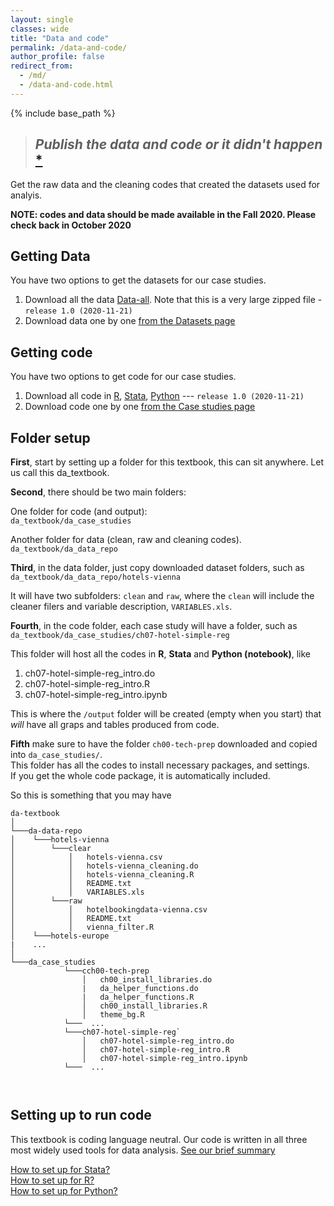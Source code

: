 ```yaml
---
layout: single
classes: wide
title: "Data and code"
permalink: /data-and-code/
author_profile: false
redirect_from:
  - /md/
  - /data-and-code.html
---
```



{% include base_path %}

>## *Publish the data and code or it didn't happen* [*](http://freerangestats.info/blog/2020/05/30/implausible-health-data-firm)


Get the raw data and the cleaning codes that created the datasets used for analyis.


**NOTE: codes and data should be made available in the Fall 2020. Please check back in October 2020**


## Getting Data

You have two options to get the datasets for our case studies.

1. Download all the data [Data-all](data-zip-all). Note that this is a very large zipped file - `release 1.0 (2020-11-21)`
2. Download data one by one [from the Datasets page](/datasets)



## Getting code

You have two options to get code for our case studies.

1.  Download all code in [R](code-zip-r), [Stata](code-zip-stata), [Python](code-zip-python) --- `release 1.0 (2020-11-21)`
2.  Download code one by one [from the Case studies page](/casestudies)


## Folder setup
**First**, start by setting up a folder for this textbook, this can sit anywhere. Let us call this da_textbook.

**Second**, there should be two main folders:

One folder for code (and output):   
`da_textbook/da_case_studies`

Another folder for data (clean, raw and cleaning codes).   
`da_textbook/da_data_repo`

**Third**, in the data folder, just copy downloaded dataset folders, such as  
`da_textbook/da_data_repo/hotels-vienna`

It will have two subfolders: `clean` and `raw`, where the `clean` will include the cleaner filers and variable description, `VARIABLES.xls`.

**Fourth**, in the code folder, each case study will have a folder, such as  
`da_textbook/da_case_studies/ch07-hotel-simple-reg`

This folder will host all the codes in **R**, **Stata** and **Python (notebook)**, like
1. ch07-hotel-simple-reg_intro.do
2. ch07-hotel-simple-reg_intro.R
3. ch07-hotel-simple-reg_intro.ipynb

This is where the  `/output` folder will be created (empty when you start) that *will* have all graps and tables produced from code. 

**Fifth** make sure to have the folder `ch00-tech-prep` downloaded and copied into `da_case_studies/`.   
This folder has all the codes to install necessary packages, and settings.   
If you get the whole code package, it is automatically included. 


So this is something that you may have
```
da-textbook
│   
└───da-data-repo
│    └───hotels-vienna
│        └───clear
│        	 │   hotels-vienna.csv
│        	 │   hotels-vienna_cleaning.do
│        	 │   hotels-vienna_cleaning.R
│        	 │   README.txt
│        	 │   VARIABLES.xls
│        └───raw
│        	 │   hotelbookingdata-vienna.csv
│        	 │   README.txt
│        	 │   vienna_filter.R
│    └───hotels-europe
|    ...
│   
└───da_case_studies
			└───cch00-tech-prep
        		│   ch00_install_libraries.do
        		|   da_helper_functions.do
        		|   da_helper_functions.R
        		│   ch00_install_libraries.R
        		│   theme_bg.R
			└───  ...
        	└───ch07-hotel-simple-reg`
        		│   ch07-hotel-simple-reg_intro.do
        		│   ch07-hotel-simple-reg_intro.R
        		│   ch07-hotel-simple-reg_intro.ipynb
			└───  ...

    
```


## Setting up to run code
This textbook is coding language neutral. Our code is written in all three most widely used tools for data analysis. [See our brief summary](/languages/)

[How to set up for Stata?](/howto-stata/)  
[How to set up for R?](/howto-r/)  
[How to set up for Python?](/howto-python/)  
